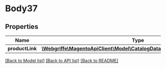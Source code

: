# Body37

## Properties
Name | Type | Description | Notes
------------ | ------------- | ------------- | -------------
**productLink** | [**\Webgriffe\MagentoApiClient\Model\CatalogDataCategoryProductLinkInterface**](CatalogDataCategoryProductLinkInterface.md) |  | 

[[Back to Model list]](../README.md#documentation-for-models) [[Back to API list]](../README.md#documentation-for-api-endpoints) [[Back to README]](../README.md)


